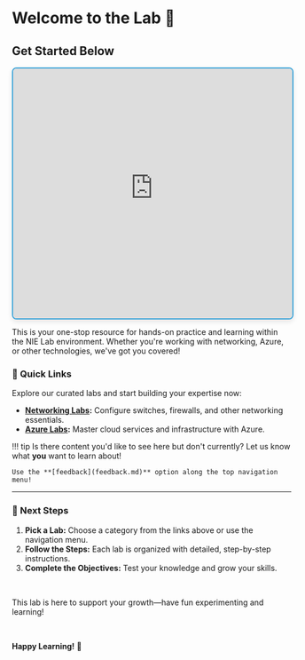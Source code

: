 # Welcome to the Lab 👋

<!-- This is rendered within the msal.js file. This is the only Graph item in the site, so left it as part of the auth. -->
<span id="welcome-message"></span>

## Get Started Below


<!-- <iframe src="https://networkiteasy-my.sharepoint.com/personal/dustin_l_networkiteasy_com/_layouts/15/embed.aspx?UniqueId=2626fd68-cc2f-4ce9-8cb8-1a74e61a62b1&embed=%7B%22ust%22%3Atrue%2C%22hv%22%3A%22CopyEmbedCode%22%7D&referrer=StreamWebApp&referrerScenario=EmbedDialog.Create" width="100%" height="450" allowfullscreen></iframe> -->

<iframe style="border:2px solid #34A1D9; border-radius:8px; box-shadow:0px 4px 10px rgba(0,0,0,0.1);" 
src="https://networkiteasy-my.sharepoint.com/personal/dustin_l_networkiteasy_com/_layouts/15/embed.aspx?UniqueId=2626fd68-cc2f-4ce9-8cb8-1a74e61a62b1&embed=%7B%22ust%22%3Atrue%2C%22hv%22%3A%22CopyEmbedCode%22%7D&referrer=StreamWebApp&referrerScenario=EmbedDialog.Create" width="100%" height="450" allowfullscreen></iframe>

This is your one-stop resource for hands-on practice and learning within the NIE Lab environment. Whether you're working with networking, Azure, or other technologies, we've got you covered!

### 🔗 Quick Links
Explore our curated labs and start building your expertise now:

- **[Networking Labs](labs/networking/lab-overview.md):** Configure switches, firewalls, and other networking essentials.
- **[Azure Labs](labs/azure/azure_lab1.md):** Master cloud services and infrastructure with Azure.

!!! tip 
    Is there content you'd like to see here but don't currently? Let us know what **you** want to learn about! 
    
    Use the **[feedback](feedback.md)** option along the top navigation menu!

---

### 📝 Next Steps
1. **Pick a Lab:** Choose a category from the links above or use the navigation menu.
2. **Follow the Steps:** Each lab is organized with detailed, step-by-step instructions.
3. **Complete the Objectives:** Test your knowledge and grow your skills.

<br>

This lab is here to support your growth—have fun experimenting and learning!

<br>

**Happy Learning!** 🎉
